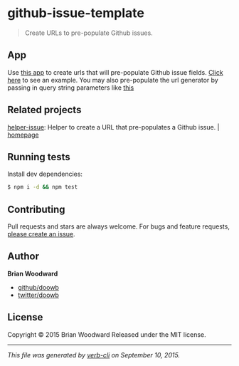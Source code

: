 # github-issue-template

> Create URLs to pre-populate Github issues.

## App

Use [this app](http://doowb.github.io/github-issue-template/) to create urls that will pre-populate Github issue fields. [Click here](https://github.com/doowb/github-issue-template/issues/new?title=Issue%20opened%20from%20README.md&body=%2523%20Issue%20Example%0A%0A%3E%20This%20is%20has%20been%20opened%20from%20the%20%5BREADME.md%5D(http%253A%252F%252Fgithub.com%252Fdoowb%252Fgithub-issue-template)%20in%20the%20project's%20repository.) to see an example. You may also pre-populate the url generator by passing in query string parameters like [this](http://doowb.github.io/github-issue-template/#?owner=doowb&repo=github-issue-template&title=Issue%20opened%20from%20README.md&body=%2523%20Issue%20Example%0A%0A%3E%20This%20is%20has%20been%20opened%20from%20the%20%5BREADME.md%5D(http:%252F%252Fgithub.com%252Fdoowb%252Fgithub-issue-template)%20in%20the%20project's%20repository.)

## Related projects

[helper-issue](https://www.npmjs.com/package/helper-issue): Helper to create a URL that pre-populates a Github issue. | [homepage](https://github.com/helpers/helper-issue)

## Running tests

Install dev dependencies:

```sh
$ npm i -d && npm test
```

## Contributing

Pull requests and stars are always welcome. For bugs and feature requests, [please create an issue](https://github.com/doowb/github-issue-template/issues/new).

## Author

**Brian Woodward**

+ [github/doowb](https://github.com/doowb)
+ [twitter/doowb](http://twitter.com/doowb)

## License

Copyright © 2015 Brian Woodward
Released under the MIT license.

***

_This file was generated by [verb-cli](https://github.com/assemble/verb-cli) on September 10, 2015._